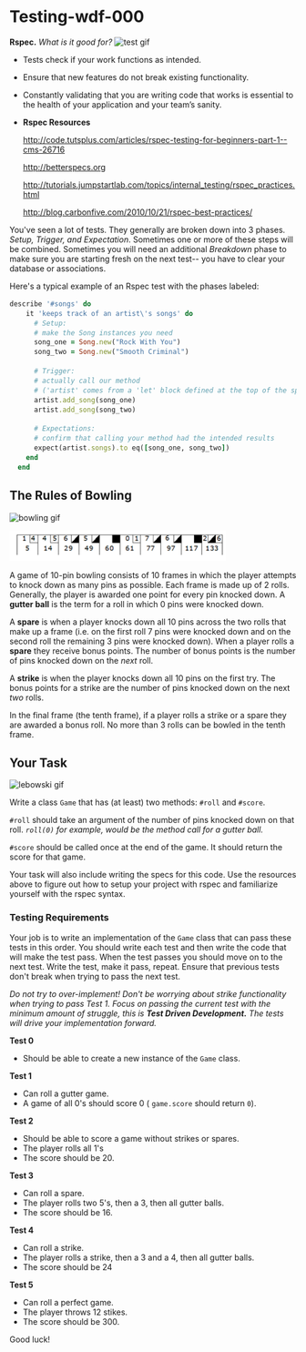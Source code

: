 # Testing-wdf-000
 **Rspec.** *What is it good for?*
 ![test gif](http://i.giphy.com/geozuBY5Y6cXm.gif)


- Tests check if your work functions as intended.
- Ensure that new features do not break existing functionality.
- Constantly validating that you are writing code that works is essential to the health of your application and your team’s sanity.
- **Rspec Resources**

    http://code.tutsplus.com/articles/rspec-testing-for-beginners-part-1--cms-26716

    http://betterspecs.org

    http://tutorials.jumpstartlab.com/topics/internal_testing/rspec_practices.html

    http://blog.carbonfive.com/2010/10/21/rspec-best-practices/


You've seen a lot of tests. They generally are broken down into 3 phases. *Setup, Trigger, and Expectation*.  Sometimes one or more of these steps will be combined. Sometimes you will need an additional *Breakdown* phase to make sure you are starting fresh on the next test-- you have to clear your database or associations.

Here's a typical example of an Rspec test with the phases labeled:
```ruby
describe '#songs' do
    it 'keeps track of an artist\'s songs' do
      # Setup:
      # make the Song instances you need
      song_one = Song.new("Rock With You")
      song_two = Song.new("Smooth Criminal")

      # Trigger:
      # actually call our method
      # ('artist' comes from a 'let' block defined at the top of the spec.)
      artist.add_song(song_one)
      artist.add_song(song_two)

      # Expectations:
      # confirm that calling your method had the intended results
      expect(artist.songs).to eq([song_one, song_two])
    end
  end
```



## The Rules of Bowling ##

![bowling gif](http://i.giphy.com/ADrhl0KuYglYA.gif)

![score png](images/score.png)

A game of 10-pin bowling consists of 10 frames in which the player attempts to knock down as many pins as possible.  Each frame is made up of 2 rolls.  Generally, the player is awarded one point for every pin knocked down. A **gutter ball** is the term for a roll in which 0 pins were knocked down.

A **spare** is when a player knocks down all 10 pins across the two rolls that make up a frame (i.e. on the first roll 7 pins were knocked down and on the second roll the remaining 3 pins were knocked down).  When a player rolls a **spare** they receive bonus points.  The number of bonus points is the number of pins knocked down on the *next* roll.

A **strike** is when the player knocks down all 10 pins on the first try.  The bonus points for a strike are the number of pins knocked down on the next *two* rolls.

In the final frame (the tenth frame), if a player rolls a strike or a spare they are awarded a bonus roll. No more than 3 rolls can be bowled in the tenth frame.

## Your Task ##

![lebowski gif](http://i.giphy.com/ZrxKPdRcLKAfe.gif)

Write a class `Game` that has (at least) two methods: `#roll` and `#score`.

`#roll` should take an argument of the number of pins knocked down on that roll.
*`roll(0)` for example, would be the method call for a gutter ball.*

`#score` should be called once at the end of the game. It should return the score for that game.

Your task will also include writing the specs for this code.  Use the resources above to figure out how to setup your project with rspec and familiarize yourself with the rspec syntax.

### Testing Requirements ###

Your job is to write an implementation of the `Game` class that can pass these tests in this order.  You should write each test and then write the code that will make the test pass.  When the test passes you should move on to the next test. Write the test, make it pass, repeat. Ensure that previous tests don't break when trying to pass the next test.

*Do not try to over-implement! Don't be worrying about strike functionality when trying to pass Test 1. Focus on passing the current test with the minimum amount of struggle, this is **Test Driven Development.*** *The tests will drive your implementation forward.*  


**Test 0**
- Should be able to create a new instance of the `Game` class.

**Test 1**
- Can roll a gutter game.
- A game of all 0's should score 0 ( `game.score` should return `0`).

**Test 2**
- Should be able to score a game without strikes or spares.
- The player rolls all 1's
- The score should be 20.

**Test 3**
- Can roll a spare.
- The player rolls two 5's, then a 3, then all gutter balls.
- The score should be 16.

**Test 4**
- Can roll a strike.
- The player rolls a strike, then a 3 and a 4, then all gutter balls.
- The score should be 24

**Test 5**
- Can roll a perfect game.
- The player throws 12 stikes.
- The score should be 300.

Good luck!
